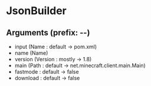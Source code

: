 # JsonBuilder
## Arguments (prefix: --)
- input (Name : default -> pom.xml)
- name (Name)
- version (Version : mostly -> 1.8)
- main (Path : default -> net.minecraft.client.main.Main)
- fastmode : default -> false
- download : default -> false
